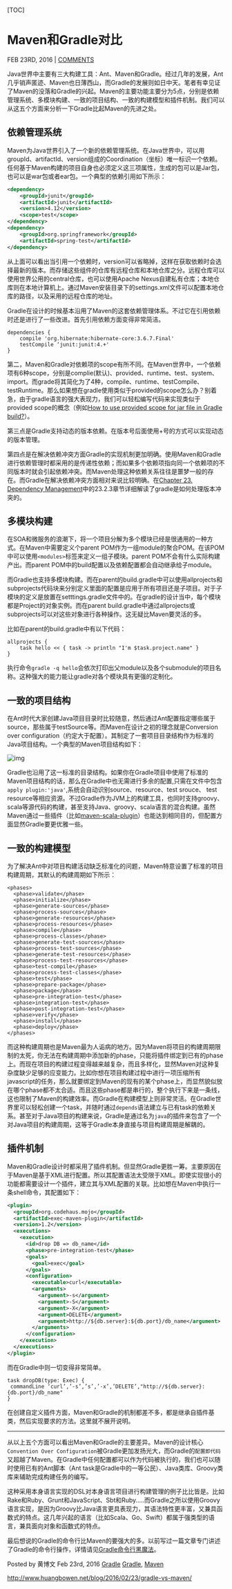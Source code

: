 [TOC]



# Maven和Gradle对比

FEB 23RD, 2016 | [COMMENTS](http://www.huangbowen.net/blog/2016/02/23/gradle-vs-maven/#disqus_thread)

Java世界中主要有三大构建工具：Ant、Maven和Gradle。经过几年的发展，Ant几乎销声匿迹、Maven也日薄西山，而Gradle的发展则如日中天。笔者有幸见证了Maven的没落和Gradle的兴起。Maven的主要功能主要分为5点，分别是依赖管理系统、多模块构建、一致的项目结构、一致的构建模型和插件机制。我们可以从这五个方面来分析一下Gradle比起Maven的先进之处。

## 依赖管理系统

Maven为Java世界引入了一个新的依赖管理系统。在Java世界中，可以用groupId、artifactId、version组成的Coordination（坐标）唯一标识一个依赖。任何基于Maven构建的项目自身也必须定义这三项属性，生成的包可以是Jar包，也可以是war包或者ear包。一个典型的依赖引用如下所示：

```xml
<dependency>
    <groupId>junit</groupId>
    <artifactId>junit</artifactId>
    <version>4.12</version>
    <scope>test</scope>
</dependency>
<dependency>
    <groupId>org.springframework</groupId>
    <artifactId>spring-test</artifactId>
</dependency>
```

从上面可以看出当引用一个依赖时，version可以省略掉，这样在获取依赖时会选择最新的版本。而存储这些组件的仓库有远程仓库和本地仓库之分。远程仓库可以使用世界公用的central仓库，也可以使用Apache Nexus自建私有仓库；本地仓库则在本地计算机上。通过Maven安装目录下的settings.xml文件可以配置本地仓库的路径，以及采用的远程仓库的地址。

Gradle在设计的时候基本沿用了Maven的这套依赖管理体系。不过它在引用依赖时还是进行了一些改进。首先引用依赖方面变得非常简洁。

```
dependencies {
    compile 'org.hibernate:hibernate-core:3.6.7.Final'
    testCompile ‘junit:junit:4.+'
}
```

第二，Maven和Gradle对依赖项的scope有所不同。在Maven世界中，一个依赖项有6种scope，分别是complie(默认)、provided、runtime、test、system、import。而grade将其简化为了4种，compile、runtime、testCompile、testRuntime。那么如果想在gradle使用类似于provided的scope怎么办？别着急，由于gradle语言的强大表现力，我们可以轻松编写代码来实现类似于provided scope的概念（例如[How to use provided scope for jar file in Gradle build?](http://stackoverflow.com/questions/18738888/how-to-use-provided-scope-for-jar-file-in-gradle-build)）。

第三点是Gradle支持动态的版本依赖。在版本号后面使用+号的方式可以实现动态的版本管理。

第四点是在解决依赖冲突方面Gradle的实现机制更加明确。使用Maven和Gradle进行依赖管理时都采用的是传递性依赖；而如果多个依赖项指向同一个依赖项的不同版本时就会引起依赖冲突。而Maven处理这种依赖关系往往是噩梦一般的存在。而Gradle在解决依赖冲突方面相对来说比较明确。在[Chapter 23. Dependency Management](https://docs.gradle.org/current/userguide/dependency_management.html)中的23.2.3章节详细解读了gradle是如何处理版本冲突的。

## 多模块构建

在SOA和微服务的浪潮下，将一个项目分解为多个模块已经是很通用的一种方式。在Maven中需要定义个parent POM作为一组module的聚合POM。在该POM中可以使用`<modules>`标签来定义一组子模块。parent POM不会有什么实际构建产出。而parent POM中的build配置以及依赖配置都会自动继承给子module。

而Gradle也支持多模块构建。而在parent的build.gradle中可以使用allprojects和subprojects代码块来分别定义里面的配置是应用于所有项目还是子项目。对于子模块的定义是放置在setttings.gradle文件中的。在gradle的设计当中，每个模块都是Project的对象实例。而在parent build.gradle中通过allprojects或subprojects可以对这些对象进行各种操作。这无疑比Maven要灵活的多。

比如在parent的build.gradle中有以下代码：

```
allprojects {
    task hello << { task -> println "I'm $task.project.name" }
}
```

执行命令`gradle -q hello`会依次打印出父module以及各个submodule的项目名称。这种强大的能力能让gradle对各个模块具有更强的定制化。

## 一致的项目结构

在Ant时代大家创建Java项目目录时比较随意，然后通过Ant配置指定哪些属于source，那些属于testSource等。而Maven在设计之初的理念就是Conversion over configuration（约定大于配置）。其制定了一套项目目录结构作为标准的Java项目结构。一个典型的Maven项目结构如下：

![img](image-201708211121/project_structure.png)

Gradle也沿用了这一标准的目录结构。如果你在Gradle项目中使用了标准的Maven项目结构的话，那么在Gradle中也无需进行多余的配置,只需在文件中包含`apply plugin:'java'`,系统会自动识别source、resource、test srouce、 test resource等相应资源。不过Gradle作为JVM上的构建工具，也同时支持groovy、scala等源代码的构建，甚至支持Java、groovy、scala语言的混合构建。虽然Maven通过一些插件（比如[maven-scala-plugin](http://scala-tools.org/mvnsites/maven-scala-plugin/)）也能达到相同目的，但配置方面显然Gradle要更优雅一些。

## 一致的构建模型

为了解决Ant中对项目构建活动缺乏标准化的问题，Maven特意设置了标准的项目构建周期，其默认的构建周期如下所示：

```
<phases>
  <phase>validate</phase>
  <phase>initialize</phase>
  <phase>generate-sources</phase>
  <phase>process-sources</phase>
  <phase>generate-resources</phase>
  <phase>process-resources</phase>
  <phase>compile</phase>
  <phase>process-classes</phase>
  <phase>generate-test-sources</phase>
  <phase>process-test-sources</phase>
  <phase>generate-test-resources</phase>
  <phase>process-test-resources</phase>
  <phase>test-compile</phase>
  <phase>process-test-classes</phase>
  <phase>test</phase>
  <phase>prepare-package</phase>
  <phase>package</phase>
  <phase>pre-integration-test</phase>
  <phase>integration-test</phase>
  <phase>post-integration-test</phase>
  <phase>verify</phase>
  <phase>install</phase>
  <phase>deploy</phase>
</phases>
```

而这种构建周期也是Maven最为人诟病的地方。因为Maven将项目的构建周期限制的太死，你无法在构建周期中添加新的phase，只能将插件绑定到已有的phase上。而现在项目的构建过程变得越来越复杂，而且多样化，显然Maven对这种复杂度缺少足够的应变能力。比如你想在项目构建过程中进行一项压缩所有javascript的任务，那么就要绑定到Maven的现有的某个phase上，而显然貌似放在哪个phase都不太合适。而且这些phase都是串行的，整个执行下来是一条线，这也限制了Maven的构建效率。而Gradle在构建模型上则非常灵活。在Gradle世界里可以轻松创建一个task，并随时通过`depends`语法建立与已有task的依赖关系。甚至对于Java项目的构建来说，Gradle是通过名为`java`的插件来包含了一个对Java项目的构建周期，这等于Gradle本身直接与项目构建周期是解耦的。

## 插件机制

Maven和Gradle设计时都采用了插件机制。但显然Gradle更胜一筹。主要原因在于Maven是基于XML进行配置。所以其配置语法太受限于XML。即使实现很小的功能都需要设计一个插件，建立其与XML配置的关联。比如想在Maven中执行一条shell命令，其配置如下：

```xml
<plugin>
  <groupId>org.codehaus.mojo</groupId>
  <artifactId>exec-maven-plugin</artifactId>
  <version>1.2</version>
  <executions>
    <execution>
      <id>drop DB => db_name</id>
      <phase>pre-integration-test</phase>
      <goals>
        <goal>exec</goal>
      </goals>
      <configuration>
        <executable>curl</executable>
        <arguments>
          <argument>-s</argument>
          <argument>-S</argument>
          <argument>-X</argument>
          <argument>DELETE</argument>
          <argument>http://${db.server}:${db.port}/db_name</argument>
        </arguments>
      </configuration>
    </execution>
  </executions>
</plugin>
```

而在Gradle中则一切变得非常简单。

```
task dropDB(type: Exec) {
 commandLine ‘curl’,’-s’,’s’,’-x’,’DELETE’,"http://${db.server}:{db.port}/db_name"
}
```

在创建自定义插件方面，Maven和Gradle的机制都差不多，都是继承自插件基类，然后实现要求的方法。这里就不展开说明。

------

从以上五个方面可以看出Maven和Gradle的主要差异。Maven的设计核心`Convention Over Configuration`被Gradle更加发扬光大，而Gradle的`配置即代码`又超越了Maven。在Gradle中任何配置都可以作为代码被执行的，我们也可以随时使用已有的Ant脚本（Ant task是Gradle中的一等公民）、Java类库、Groovy类库来辅助完成构建任务的编写。

这种采用本身语言实现的DSL对本身语言项目进行构建管理的例子比比皆是。比如Rake和Ruby、Grunt和JavaScript、Sbt和Ruby…..而Gradle之所以使用Groovy语言实现，是因为Groovy比Java语言更具表现力，其语法特性更丰富，又兼具函数式的特点。这几年兴起的语言（比如Scala、Go、Swift）都属于强类型的语言，兼具面向对象和函数式的特点。

最后想说的Gradle的命令行比Maven的要强大的多。以前写过一篇文章专门讲述了Gradle的命令行操作，详情请见[Gradle命令行黑魔法](http://www.huangbowen.net/blog/2013/09/01/command-line-of-gradle/)。

Posted by 黄博文 Feb 23rd, 2016  [Gradle](http://www.huangbowen.net/blog/categories/gradle/) [Gradle](http://www.huangbowen.net/blog/tags/gradle/), [Maven](http://www.huangbowen.net/blog/tags/maven/)

http://www.huangbowen.net/blog/2016/02/23/gradle-vs-maven/